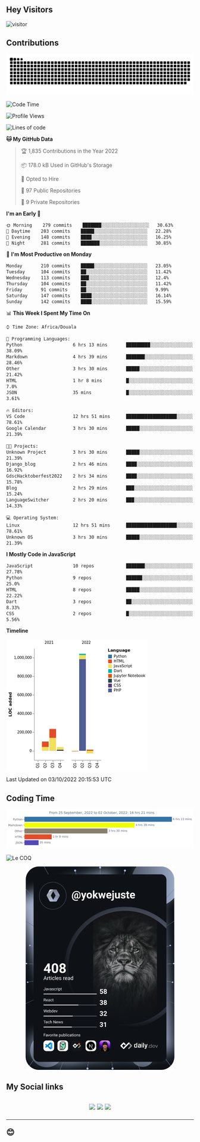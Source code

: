 ## Hey Visitors
![visitor](https://profile-counter.glitch.me/yokwejuste/count.svg)

## Contributions
<p align="center">
  <img src="https://raw.githubusercontent.com/yokwejuste/yokwejuste/output/github-contribution-grid-snake.svg" />
</p>

<!--START_SECTION:waka-->
![Code Time](http://img.shields.io/badge/Code%20Time-1%2C118%20hrs%2055%20mins-blue)

![Profile Views](http://img.shields.io/badge/Profile%20Views-11-blue)

![Lines of code](https://img.shields.io/badge/From%20Hello%20World%20I%27ve%20Written-1%20Million%20lines%20of%20code-blue)

**🐱 My GitHub Data** 

> 🏆 1,835 Contributions in the Year 2022
 > 
> 📦 178.0 kB Used in GitHub's Storage 
 > 
> 💼 Opted to Hire
 > 
> 📜 97 Public Repositories 
 > 
> 🔑 9 Private Repositories  
 > 
**I'm an Early 🐤** 

```text
🌞 Morning    279 commits    ███████░░░░░░░░░░░░░░░░░░   30.63% 
🌆 Daytime    203 commits    █████░░░░░░░░░░░░░░░░░░░░   22.28% 
🌃 Evening    148 commits    ████░░░░░░░░░░░░░░░░░░░░░   16.25% 
🌙 Night      281 commits    ███████░░░░░░░░░░░░░░░░░░   30.85%

```
📅 **I'm Most Productive on Monday** 

```text
Monday       210 commits    █████░░░░░░░░░░░░░░░░░░░░   23.05% 
Tuesday      104 commits    ██░░░░░░░░░░░░░░░░░░░░░░░   11.42% 
Wednesday    113 commits    ███░░░░░░░░░░░░░░░░░░░░░░   12.4% 
Thursday     104 commits    ██░░░░░░░░░░░░░░░░░░░░░░░   11.42% 
Friday       91 commits     ██░░░░░░░░░░░░░░░░░░░░░░░   9.99% 
Saturday     147 commits    ████░░░░░░░░░░░░░░░░░░░░░   16.14% 
Sunday       142 commits    ████░░░░░░░░░░░░░░░░░░░░░   15.59%

```


📊 **This Week I Spent My Time On** 

```text
⌚︎ Time Zone: Africa/Douala

💬 Programming Languages: 
Python                   6 hrs 13 mins       █████████░░░░░░░░░░░░░░░░   38.09% 
Markdown                 4 hrs 39 mins       ███████░░░░░░░░░░░░░░░░░░   28.46% 
Other                    3 hrs 30 mins       █████░░░░░░░░░░░░░░░░░░░░   21.42% 
HTML                     1 hr 8 mins         █░░░░░░░░░░░░░░░░░░░░░░░░   7.0% 
JSON                     35 mins             █░░░░░░░░░░░░░░░░░░░░░░░░   3.61%

🔥 Editors: 
VS Code                  12 hrs 51 mins      ███████████████████░░░░░░   78.61% 
Google Calendar          3 hrs 30 mins       █████░░░░░░░░░░░░░░░░░░░░   21.39%

🐱‍💻 Projects: 
Unknown Project          3 hrs 30 mins       █████░░░░░░░░░░░░░░░░░░░░   21.39% 
Django_blog              2 hrs 46 mins       ████░░░░░░░░░░░░░░░░░░░░░   16.92% 
GdscHacktoberfest2022    2 hrs 34 mins       ████░░░░░░░░░░░░░░░░░░░░░   15.78% 
Blog                     2 hrs 29 mins       ███░░░░░░░░░░░░░░░░░░░░░░   15.24% 
LanguageSwitcher         2 hrs 20 mins       ███░░░░░░░░░░░░░░░░░░░░░░   14.33%

💻 Operating System: 
Linux                    12 hrs 51 mins      ███████████████████░░░░░░   78.61% 
Unknown OS               3 hrs 30 mins       █████░░░░░░░░░░░░░░░░░░░░   21.39%

```

**I Mostly Code in JavaScript** 

```text
JavaScript               10 repos            ███████░░░░░░░░░░░░░░░░░░   27.78% 
Python                   9 repos             ██████░░░░░░░░░░░░░░░░░░░   25.0% 
HTML                     8 repos             █████░░░░░░░░░░░░░░░░░░░░   22.22% 
Dart                     3 repos             ██░░░░░░░░░░░░░░░░░░░░░░░   8.33% 
CSS                      2 repos             █░░░░░░░░░░░░░░░░░░░░░░░░   5.56%

```


**Timeline**

![Chart not found](https://raw.githubusercontent.com/yokwejuste/yokwejuste/master/charts/bar_graph.png) 


 Last Updated on 03/10/2022 20:15:53 UTC
<!--END_SECTION:waka-->

## Coding Time

[![wakatime-stats](https://github.com/yokwejuste/yokwejuste/blob/master/images/stat.svg)](https://wakatime.com/@yokwejuste)

![Le COQ](https://metrics.lecoq.io/yokwejuste/)
<p align="center">
  <a href="#"><img src="https://github.com/yokwejuste/yokwejuste/blob/master/devcard.svg" width="400" alt="Yonkeu K. Steve's Dev Card"/></a>
</p>
<h2>My Social links<h2>
<p align="center">
  <a href="https://twitter.com/yokwejuste"><img src="https://img.shields.io/badge/twitter-%231DA1F2.svg?style=for-the-badge&logo=Twitter&logoColor=white"></a>
  <a href="https://linkedin.com/in/yokwejuste"><img src="https://img.shields.io/badge/linkedin-%230077B5.svg?style=for-the-badge&logo=linkedin&logoColor=white"></a>
  <a href="https://instagram.com/yokwejuste0"><img src="https://img.shields.io/badge/instagram-%23E4405F.svg?style=for-the-badge&logo=Instagram&logoColor=white"></a>
</p>
<hr>
😊
